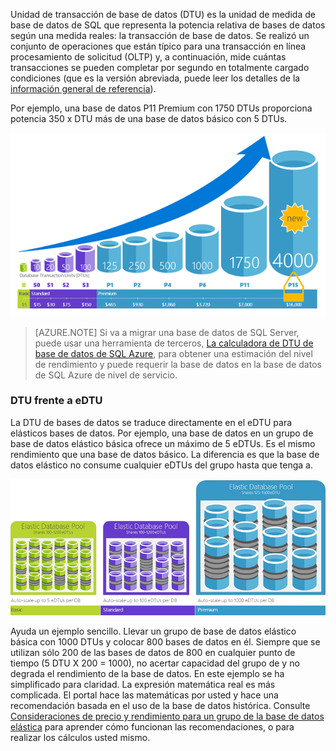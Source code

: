 Unidad de transacción de base de datos (DTU) es la unidad de medida de base de datos de SQL que representa la potencia relativa de bases de datos según una medida reales: la transacción de base de datos. Se realizó un conjunto de operaciones que están típico para una transacción en línea procesamiento de solicitud (OLTP) y, a continuación, mide cuántas transacciones se pueden completar por segundo en totalmente cargado condiciones (que es la versión abreviada, puede leer los detalles de la [información general de referencia](../articles/sql-database/sql-database-benchmark-overview.md)). 

Por ejemplo, una base de datos P11 Premium con 1750 DTUs proporciona potencia 350 x DTU más de una base de datos básico con 5 DTUs. 

![Introducción a la base de datos SQL: solo DTUs de base de datos por nivel y nivel.](./media/sql-database-understanding-dtus/single_db_dtus.png)

>[AZURE.NOTE] Si va a migrar una base de datos de SQL Server, puede usar una herramienta de terceros, [La calculadora de DTU de base de datos de SQL Azure](http://dtucalculator.azurewebsites.net/), para obtener una estimación del nivel de rendimiento y puede requerir la base de datos en la base de datos de SQL Azure de nivel de servicio.

### <a name="dtu-vs-edtu"></a>DTU frente a eDTU

La DTU de bases de datos se traduce directamente en el eDTU para elásticos bases de datos. Por ejemplo, una base de datos en un grupo de base de datos elástico básica ofrece un máximo de 5 eDTUs. Es el mismo rendimiento que una base de datos básico. La diferencia es que la base de datos elástico no consume cualquier eDTUs del grupo hasta que tenga a. 

![Introducción a la base de datos SQL: grupos elásticos por nivel.](./media/sql-database-understanding-dtus/sqldb_elastic_pools.png)

Ayuda un ejemplo sencillo. Llevar un grupo de base de datos elástico básica con 1000 DTUs y colocar 800 bases de datos en él. Siempre que se utilizan sólo 200 de las bases de datos de 800 en cualquier punto de tiempo (5 DTU X 200 = 1000), no acertar capacidad del grupo de y no degrada el rendimiento de la base de datos. En este ejemplo se ha simplificado para claridad. La expresión matemática real es más complicada. El portal hace las matemáticas por usted y hace una recomendación basada en el uso de la base de datos histórica. Consulte [Consideraciones de precio y rendimiento para un grupo de la base de datos elástica](../articles/sql-database/sql-database-elastic-pool-guidance.md) para aprender cómo funcionan las recomendaciones, o para realizar los cálculos usted mismo. 
